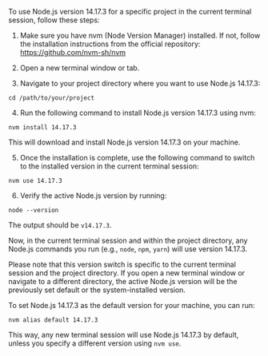To use Node.js version 14.17.3 for a specific project in the current terminal session, follow these steps:

1. Make sure you have nvm (Node Version Manager) installed. If not, follow the installation instructions from the official repository: https://github.com/nvm-sh/nvm

2. Open a new terminal window or tab.

3. Navigate to your project directory where you want to use Node.js 14.17.3:

```
cd /path/to/your/project
```

4. Run the following command to install Node.js version 14.17.3 using nvm:

```
nvm install 14.17.3
```

This will download and install Node.js version 14.17.3 on your machine.

5. Once the installation is complete, use the following command to switch to the installed version in the current terminal session:

```
nvm use 14.17.3
```

6. Verify the active Node.js version by running:

```
node --version
```

The output should be `v14.17.3`.

Now, in the current terminal session and within the project directory, any Node.js commands you run (e.g., `node`, `npm`, `yarn`) will use version 14.17.3.

Please note that this version switch is specific to the current terminal session and the project directory. If you open a new terminal window or navigate to a different directory, the active Node.js version will be the previously set default or the system-installed version.

To set Node.js 14.17.3 as the default version for your machine, you can run:

```
nvm alias default 14.17.3
```

This way, any new terminal session will use Node.js 14.17.3 by default, unless you specify a different version using `nvm use`.
